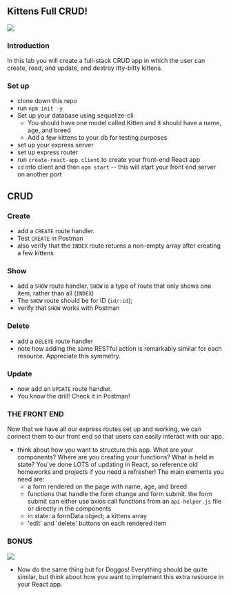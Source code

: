 ## Kittens Full CRUD!

![](https://media.giphy.com/media/102mqDgAb4Kfug/giphy.gif)

### Introduction
In this lab you will create a full-stack CRUD app in which the user can create, read, and update, and destroy itty-bitty kittens.

### Set up
- clone down this repo
- run `npm init -y` 
- Set up your database using sequelize-cli
  - You should have one model called Kitten and it should have a name, age, and breed
  - Add a few kittens to your db for testing purposes
- set up your express server
- set up express router
- run `create-react-app client` to create your front-end React app
- `cd` into client and then `npm start` -- this will start your front end server on another port


## CRUD 

### Create
- add a `CREATE` route handler.
- Test `CREATE` in Postman
- also verify that the `INDEX` route returns a non-empty array after creating a few kittens

### Show
- add a `SHOW` route handler. `SHOW` is a type of route that only shows one item, rather than all (`INDEX`)
- The `SHOW` route should be for ID (`id/:id`);
- verify that `SHOW` works with Postman

### Delete
- add a `DELETE` route handler
- note how adding the same RESTful action is remarkably similar for each resource. Appreciate this symmetry.

### Update
- now add an `UPDATE` route handler.
- You know the drill! Check it in Postman!


### THE FRONT END
Now that we have all our express routes set up and working, we can connect them to our front end so that users can easily interact with our app.

- think about how you want to structure this app. What are your components? Where are you creating your functions? What is held in state? You've done LOTS of updating in React, so reference old homeworks and projects if you need a refresher! The main elements you need are:
  - a form rendered on the page with name, age, and breed
  - functions that handle the form change and form submit. the form submit can either use axios call functions from an `api-helper.js` file or directly in the components
  - in state: a formData object; a kittens array
  - 'edit' and 'delete' buttons on each rendered item

### BONUS

![](https://media.giphy.com/media/4T7e4DmcrP9du/giphy.gif)

- Now do the same thing but for Doggos! Everything should be quite similar, but think about how you want to implement this extra resource in your React app.


